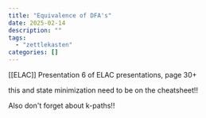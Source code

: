 ```yaml
---
title: "Equivalence of DFA's"
date: 2025-02-14
description: ""
tags: 
  - "zettlekasten"
categories: []
---
```


[[ELAC]]
Presentation 6 of ELAC presentations, page 30+

this and state minimization need to be on the cheatsheet!!

Also don't forget about k-paths!!